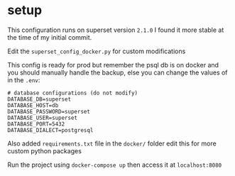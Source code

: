 # setup

This configuration runs on superset version `2.1.0` I found it more stable at the time of my initial commit. 

Edit the `superset_config_docker.py` for custom modifications

This config is ready for prod but remember the psql db is on docker and you should manually handle the backup,
else you can change the values of in the `.env`:

```
# database configurations (do not modify)
DATABASE_DB=superset
DATABASE_HOST=db
DATABASE_PASSWORD=superset
DATABASE_USER=superset
DATABASE_PORT=5432
DATABASE_DIALECT=postgresql
```

Also added `requirements.txt` file in the `docker/` folder edit this for more custom python packages


Run the project using `docker-compose up` then access it at `localhost:8080`
